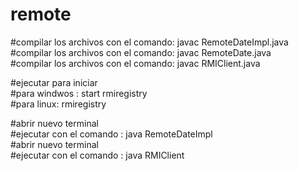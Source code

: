 # remote <br/>

#compilar los archivos con el comando: javac RemoteDateImpl.java <br/>
#compilar los archivos con el comando: javac RemoteDate.java <br/>
#compilar los archivos con el comando: javac RMIClient.java <br/>

#ejecutar para iniciar <br/>
#para windwos : start rmiregistry <br/>
#para linux: rmiregistry <br/>

#abrir nuevo terminal <br/>
#ejecutar con el comando : java RemoteDateImpl <br/>
#abrir nuevo terminal <br/>
#ejecutar con el comando : java RMIClient <br/>
